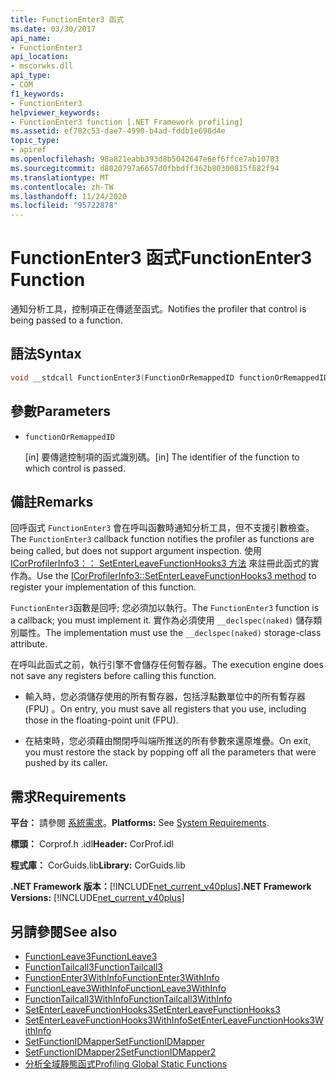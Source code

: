 ```yaml
---
title: FunctionEnter3 函式
ms.date: 03/30/2017
api_name:
- FunctionEnter3
api_location:
- mscorwks.dll
api_type:
- COM
f1_keywords:
- FunctionEnter3
helpviewer_keywords:
- FunctionEnter3 function [.NET Framework profiling]
ms.assetid: ef782c53-dae7-4990-b4ad-fddb1e690d4e
topic_type:
- apiref
ms.openlocfilehash: 98a821eabb393d8b5042647e6ef6ffce7ab10783
ms.sourcegitcommit: d8020797a6657d0fbbdff362b80300815f682f94
ms.translationtype: MT
ms.contentlocale: zh-TW
ms.lasthandoff: 11/24/2020
ms.locfileid: "95722878"
---
```

# <a name="functionenter3-function"></a><span data-ttu-id="201a2-102">FunctionEnter3 函式</span><span class="sxs-lookup"><span data-stu-id="201a2-102">FunctionEnter3 Function</span></span>

<span data-ttu-id="201a2-103">通知分析工具，控制項正在傳遞至函式。</span><span class="sxs-lookup"><span data-stu-id="201a2-103">Notifies the profiler that control is being passed to a function.</span></span>  
  
## <a name="syntax"></a><span data-ttu-id="201a2-104">語法</span><span class="sxs-lookup"><span data-stu-id="201a2-104">Syntax</span></span>  
  
```cpp  
void __stdcall FunctionEnter3(FunctionOrRemappedID functionOrRemappedID);  
```  
  
## <a name="parameters"></a><span data-ttu-id="201a2-105">參數</span><span class="sxs-lookup"><span data-stu-id="201a2-105">Parameters</span></span>

- `functionOrRemappedID`

  <span data-ttu-id="201a2-106">\[in] 要傳遞控制項的函式識別碼。</span><span class="sxs-lookup"><span data-stu-id="201a2-106">\[in] The identifier of the function to which control is passed.</span></span>

## <a name="remarks"></a><span data-ttu-id="201a2-107">備註</span><span class="sxs-lookup"><span data-stu-id="201a2-107">Remarks</span></span>  

 <span data-ttu-id="201a2-108">回呼函式 `FunctionEnter3` 會在呼叫函數時通知分析工具，但不支援引數檢查。</span><span class="sxs-lookup"><span data-stu-id="201a2-108">The `FunctionEnter3` callback function notifies the profiler as functions are being called, but does not support argument inspection.</span></span> <span data-ttu-id="201a2-109">使用 [ICorProfilerInfo3：： SetEnterLeaveFunctionHooks3 方法](icorprofilerinfo3-setenterleavefunctionhooks3-method.md) 來註冊此函式的實作為。</span><span class="sxs-lookup"><span data-stu-id="201a2-109">Use the [ICorProfilerInfo3::SetEnterLeaveFunctionHooks3 method](icorprofilerinfo3-setenterleavefunctionhooks3-method.md) to register your implementation of this function.</span></span>  
  
 <span data-ttu-id="201a2-110">`FunctionEnter3`函數是回呼; 您必須加以執行。</span><span class="sxs-lookup"><span data-stu-id="201a2-110">The `FunctionEnter3` function is a callback; you must implement it.</span></span> <span data-ttu-id="201a2-111">實作為必須使用 `__declspec(naked)` 儲存類別屬性。</span><span class="sxs-lookup"><span data-stu-id="201a2-111">The implementation must use the `__declspec(naked)` storage-class attribute.</span></span>  
  
 <span data-ttu-id="201a2-112">在呼叫此函式之前，執行引擎不會儲存任何暫存器。</span><span class="sxs-lookup"><span data-stu-id="201a2-112">The execution engine does not save any registers before calling this function.</span></span>  
  
- <span data-ttu-id="201a2-113">輸入時，您必須儲存使用的所有暫存器，包括浮點數單位中的所有暫存器 (FPU) 。</span><span class="sxs-lookup"><span data-stu-id="201a2-113">On entry, you must save all registers that you use, including those in the floating-point unit (FPU).</span></span>  
  
- <span data-ttu-id="201a2-114">在結束時，您必須藉由關閉呼叫端所推送的所有參數來還原堆疊。</span><span class="sxs-lookup"><span data-stu-id="201a2-114">On exit, you must restore the stack by popping off all the parameters that were pushed by its caller.</span></span>  
  
## <a name="requirements"></a><span data-ttu-id="201a2-115">需求</span><span class="sxs-lookup"><span data-stu-id="201a2-115">Requirements</span></span>  

 <span data-ttu-id="201a2-116">**平台：** 請參閱 [系統需求](../../get-started/system-requirements.md)。</span><span class="sxs-lookup"><span data-stu-id="201a2-116">**Platforms:** See [System Requirements](../../get-started/system-requirements.md).</span></span>  
  
 <span data-ttu-id="201a2-117">**標頭：** Corprof.h .idl</span><span class="sxs-lookup"><span data-stu-id="201a2-117">**Header:** CorProf.idl</span></span>  
  
 <span data-ttu-id="201a2-118">**程式庫：** CorGuids.lib</span><span class="sxs-lookup"><span data-stu-id="201a2-118">**Library:** CorGuids.lib</span></span>  
  
 <span data-ttu-id="201a2-119">**.NET Framework 版本：**[!INCLUDE[net_current_v40plus](../../../../includes/net-current-v40plus-md.md)]</span><span class="sxs-lookup"><span data-stu-id="201a2-119">**.NET Framework Versions:** [!INCLUDE[net_current_v40plus](../../../../includes/net-current-v40plus-md.md)]</span></span>  
  
## <a name="see-also"></a><span data-ttu-id="201a2-120">另請參閱</span><span class="sxs-lookup"><span data-stu-id="201a2-120">See also</span></span>

- [<span data-ttu-id="201a2-121">FunctionLeave3</span><span class="sxs-lookup"><span data-stu-id="201a2-121">FunctionLeave3</span></span>](functionleave3-function.md)
- [<span data-ttu-id="201a2-122">FunctionTailcall3</span><span class="sxs-lookup"><span data-stu-id="201a2-122">FunctionTailcall3</span></span>](functiontailcall3-function.md)
- [<span data-ttu-id="201a2-123">FunctionEnter3WithInfo</span><span class="sxs-lookup"><span data-stu-id="201a2-123">FunctionEnter3WithInfo</span></span>](functionenter3withinfo-function.md)
- [<span data-ttu-id="201a2-124">FunctionLeave3WithInfo</span><span class="sxs-lookup"><span data-stu-id="201a2-124">FunctionLeave3WithInfo</span></span>](functionleave3withinfo-function.md)
- [<span data-ttu-id="201a2-125">FunctionTailcall3WithInfo</span><span class="sxs-lookup"><span data-stu-id="201a2-125">FunctionTailcall3WithInfo</span></span>](functiontailcall3withinfo-function.md)
- [<span data-ttu-id="201a2-126">SetEnterLeaveFunctionHooks3</span><span class="sxs-lookup"><span data-stu-id="201a2-126">SetEnterLeaveFunctionHooks3</span></span>](icorprofilerinfo3-setenterleavefunctionhooks3-method.md)
- [<span data-ttu-id="201a2-127">SetEnterLeaveFunctionHooks3WithInfo</span><span class="sxs-lookup"><span data-stu-id="201a2-127">SetEnterLeaveFunctionHooks3WithInfo</span></span>](icorprofilerinfo3-setenterleavefunctionhooks3withinfo-method.md)
- [<span data-ttu-id="201a2-128">SetFunctionIDMapper</span><span class="sxs-lookup"><span data-stu-id="201a2-128">SetFunctionIDMapper</span></span>](icorprofilerinfo-setfunctionidmapper-method.md)
- [<span data-ttu-id="201a2-129">SetFunctionIDMapper2</span><span class="sxs-lookup"><span data-stu-id="201a2-129">SetFunctionIDMapper2</span></span>](icorprofilerinfo3-setfunctionidmapper2-method.md)
- [<span data-ttu-id="201a2-130">分析全域靜態函式</span><span class="sxs-lookup"><span data-stu-id="201a2-130">Profiling Global Static Functions</span></span>](profiling-global-static-functions.md)
